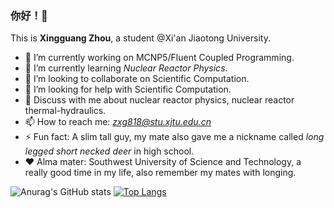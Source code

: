 ### 你好！👋

This is **Xingguang Zhou**, a student @Xi'an Jiaotong University.

- 🔭 I’m currently working on MCNP5/Fluent Coupled Programming.
- 🌱 I’m currently learning *Nuclear Reactor Physics*.
- 👯 I’m looking to collaborate on Scientific Computation.
- 🤔 I’m looking for help with Scientific Computation.
- 💬 Discuss with me about nuclear reactor physics, nuclear reactor thermal-hydraulics.
- 📫 How to reach me: *zxg818@stu.xjtu.edu.cn*
- ⚡ Fun fact: A slim tall guy, my mate also gave me a nickname called *long legged short necked deer* in high school.
- ❤️ Alma mater: Southwest University of Science and Technology, a really good time in my life, also remember my mates with longing.

![Anurag's GitHub stats](https://github-readme-stats.vercel.app/api?username=ZXG818&show_icons=true&theme=synthwave)
[![Top Langs](https://github-readme-stats.vercel.app/api/top-langs/?username=ZXG818&show_icons=true&theme=synthwave)](https://github.com/anuraghazra/github-readme-stats)

